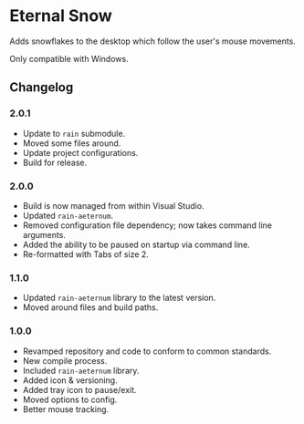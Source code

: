 # Eternal Snow

Adds snowflakes to the desktop which follow the user's mouse movements.

Only compatible with Windows.

## Changelog

### 2.0.1

* Update to `rain` submodule.
* Moved some files around.
* Update project configurations.
* Build for release.

### 2.0.0

* Build is now managed from within Visual Studio.
* Updated `rain-aeternum`.
* Removed configuration file dependency; now takes command line arguments.
* Added the ability to be paused on startup via command line.
* Re-formatted with Tabs of size 2.

### 1.1.0

* Updated `rain-aeternum` library to the latest version.
* Moved around files and build paths.

### 1.0.0

* Revamped repository and code to conform to common standards.
* New compile process.
* Included `rain-aeternum` library.
* Added icon & versioning.
* Added tray icon to pause/exit.
* Moved options to config.
* Better mouse tracking.
